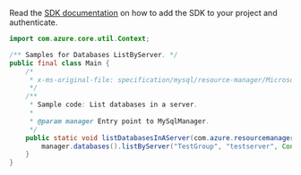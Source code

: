Read the [SDK documentation](https://github.com/Azure/azure-sdk-for-java/blob/azure-resourcemanager-mysqlflexibleserver_1.0.0-beta.1/sdk/mysqlflexibleserver/azure-resourcemanager-mysqlflexibleserver/README.md) on how to add the SDK to your project and authenticate.

```java
import com.azure.core.util.Context;

/** Samples for Databases ListByServer. */
public final class Main {
    /*
     * x-ms-original-file: specification/mysql/resource-manager/Microsoft.DBforMySQL/stable/2021-05-01/examples/DatabasesListByServer.json
     */
    /**
     * Sample code: List databases in a server.
     *
     * @param manager Entry point to MySqlManager.
     */
    public static void listDatabasesInAServer(com.azure.resourcemanager.mysqlflexibleserver.MySqlManager manager) {
        manager.databases().listByServer("TestGroup", "testserver", Context.NONE);
    }
}
```
